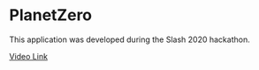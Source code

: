 # PlanetZero

This application was developed during the Slash 2020 hackathon. 

[Video Link](https://www.youtube.com/watch?v=_s0YtNCBOno)
